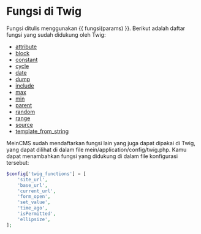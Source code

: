 # Fungsi di Twig

Fungsi ditulis menggunakan {{ fungsi(params) }}. Berikut adalah daftar fungsi yang sudah didukung oleh Twig:

- [attribute](https://twig.symfony.com/doc/2.x/functions/attribute.html)
- [block](https://twig.symfony.com/doc/2.x/functions/block.html)
- [constant](https://twig.symfony.com/doc/2.x/functions/constant.html)
- [cycle](https://twig.symfony.com/doc/2.x/functions/cycle.html)
- [date](https://twig.symfony.com/doc/2.x/functions/date.html)
- [dump](https://twig.symfony.com/doc/2.x/functions/dump.html)
- [include](https://twig.symfony.com/doc/2.x/functions/include.html)
- [max](https://twig.symfony.com/doc/2.x/functions/max.html)
- [min](https://twig.symfony.com/doc/2.x/functions/min.html)
- [parent](https://twig.symfony.com/doc/2.x/functions/parent.html)
- [random](https://twig.symfony.com/doc/2.x/functions/random.html)
- [range](https://twig.symfony.com/doc/2.x/functions/range.html)
- [source](https://twig.symfony.com/doc/2.x/functions/source.html)
- [template_from_string](https://twig.symfony.com/doc/2.x/functions/template_from_string.html)

MeinCMS sudah mendaftarkan fungsi lain yang juga dapat dipakai di Twig, yang dapat dilihat di dalam file mein/application/config/twig.php. Kamu dapat menambahkan fungsi yang didukung di dalam file konfigurasi tersebut:

```php
$config['twig_functions'] = [
	'site_url',
    'base_url',
    'current_url',
    'form_open',
    'set_value',
    'time_ago',
    'isPermitted',
    'ellipsize',
];
```

